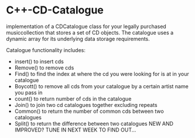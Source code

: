 # C++-CD-Catalogue

implementation of a CDCatalogue class for your legally purchased musiccollection that stores a set of CD objects. The catalogue uses a dynamic array for its underlying data storage requirements.

Catalogue functionality includes:

- insert() to insert cds
- Remove() to remove cds
- Find() to find the index at where the cd you were looking for is at in your catalogue
- Boycott() to remove all cds from your catalogue by a certain artist name you pass in
- count() to return number of cds in the catalogue
- Join() to join two cd catalogues together excluding repeats
- Common() to return the number of common cds between two catalogues
- Split() to return the difference between two catalogues
	NEW AND IMPROVED? TUNE IN NEXT WEEK TO FIND OUT...
